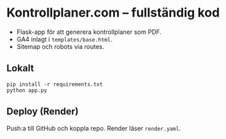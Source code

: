 # Kontrollplaner.com – fullständig kod
- Flask-app för att generera kontrollplaner som PDF.
- GA4 inlagt i `templates/base.html`.
- Sitemap och robots via routes.

## Lokalt
```
pip install -r requirements.txt
python app.py
```

## Deploy (Render)
Push:a till GitHub och koppla repo. Render läser `render.yaml`.
